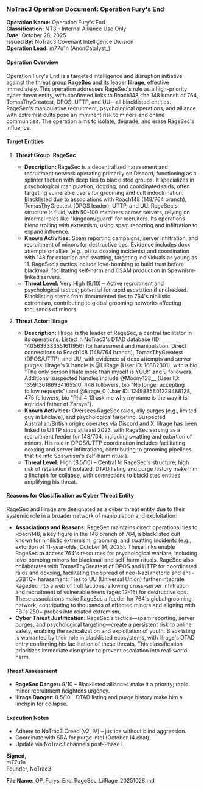 ### NoTrac3 Operation Document: Operation Fury's End

**Operation Name:** Operation Fury's End  
**Classification:** NT3 - Internal Alliance Use Only  
**Date:** October 28, 2025  
**Issued By:** NoTrac3 Covenant Intelligence Division  
**Operation Lead:** m77u1n (AnonCatalyst\_)

#### Operation Overview

Operation Fury's End is a targeted intelligence and disruption initiative against the threat group **RageSec** and its leader **lilrage**, effective immediately. This operation addresses RageSec's role as a high-priority cyber threat entity, with confirmed links to Roach148, the 148 branch of 764, TomasThyGreatest, DPOS, UTTP, and UU—all blacklisted entities. RageSec's manipulative recruitment, psychological operations, and alliance with extremist cults pose an imminent risk to minors and online communities. The operation aims to isolate, degrade, and erase RageSec's influence.

#### Target Entities

1. **Threat Group: RageSec**

   * **Description:** RageSec is a decentralized harassment and recruitment network operating primarily on Discord, functioning as a splinter faction with deep ties to blacklisted groups. It specializes in psychological manipulation, doxxing, and coordinated raids, often targeting vulnerable users for grooming and cult indoctrination. Blacklisted due to associations with Roach148 (148/764 branch), TomasThyGreatest (DPOS leader), UTTP, and UU. RageSec's structure is fluid, with 50-100 members across servers, relying on informal roles like "kingdom/guard" for recruiters. Its operations blend trolling with extremism, using spam reporting and infiltration to expand influence.
   * **Known Activities:** Spam reporting campaigns, server infiltration, and recruitment of minors for destructive ops. Evidence includes doxx attempts on allies (e.g., pizza doxxing incidents) and coordination with 148 for extortion and swatting, targeting individuals as young as 11. RageSec's tactics include love-bombing to build trust before blackmail, facilitating self-harm and CSAM production in Spawnism-linked servers.
   * **Threat Level:** Very High (9/10) – Active recruitment and psychological tactics; potential for rapid escalation if unchecked. Blacklisting stems from documented ties to 764's nihilistic extremism, contributing to global grooming networks affecting thousands of minors.

2. **Threat Actor: lilrage**

   * **Description:** lilrage is the leader of RageSec, a central facilitator in its operations. Listed in NoTrac3's DTAD database (ID: 1405638333551611956) for harassment and manipulation. Direct connections to Roach148 (148/764 branch), TomasThyGreatest (DPOS/UTTP), and UU, with evidence of doxx attempts and server purges. lilrage's X handle is @LilRage (User ID: 16882301), with a bio "The only person I hate more than myself is YOU!" and 9 followers. Additional suspected handles include @Moony123\_\_ (User ID: 1359136186934165510, 448 followers, bio "No longer accepting follow requests") and @lilrage\_0 (User ID: 1249885801229488128, 475 followers, bio "Phil 4:13 ask me why my name is the way it is. #girldad father of Zaraya").
   * **Known Activities:** Oversees RageSec raids, ally purges (e.g., limited guy in Enclave), and psychological targeting. Suspected Australian/British origin; operates via Discord and X. lilrage has been linked to UTTP since at least 2023, with RageSec serving as a recruitment feeder for 148/764, including swatting and extortion of minors. His role in DPOS/UTTP coordination includes facilitating doxxing and server infiltrations, contributing to grooming pipelines that tie into Spawnism's self-harm rituals.
   * **Threat Level:** High (8.5/10) – Central to RageSec's structure; high risk of retaliation if isolated. DTAD listing and purge history make him a linchpin for collapse, with connections to blacklisted entities amplifying his threat.

#### Reasons for Classification as Cyber Threat Entity

RageSec and lilrage are designated as a cyber threat entity due to their systemic role in a broader network of manipulation and exploitation:

* **Associations and Reasons:** RageSec maintains direct operational ties to Roach148, a key figure in the 148 branch of 764, a blacklisted cult known for nihilistic extremism, grooming, and swatting incidents (e.g., extortion of 11-year-olds, October 14, 2025). These links enable RageSec to access 764's resources for psychological warfare, including love-bombing minors for blackmail and self-harm rituals. RageSec also collaborates with TomasThyGreatest of DPOS and UTTP for coordinated raids and doxxing, facilitating the spread of neo-Nazi rhetoric and anti-LGBTQ+ harassment. Ties to UU (Universal Union) further integrate RageSec into a web of troll factions, allowing cross-server infiltration and recruitment of vulnerable teens (ages 12-16) for destructive ops. These associations make RageSec a feeder for 764's global grooming network, contributing to thousands of affected minors and aligning with FBI's 250+ probes into related extremism.
* **Cyber Threat Justification:** RageSec's tactics—spam reporting, server purges, and psychological targeting—create a persistent risk to online safety, enabling the radicalization and exploitation of youth. Blacklisting is warranted by their role in blacklisted ecosystems, with lilrage's DTAD entry confirming his facilitation of these threats. This classification prioritizes immediate disruption to prevent escalation into real-world harm.

#### Threat Assessment

* **RageSec Danger:** 9/10 – Blacklisted alliances make it a priority; rapid minor recruitment heightens urgency.
* **lilrage Danger:** 8.5/10 – DTAD listing and purge history make him a linchpin for collapse.

#### Execution Notes

* Adhere to NoTrac3 Creed (v2, IV) – justice without blind aggression.
* Coordinate with SRA for purge intel (October 14 chat).
* Update via NoTrac3 channels post-Phase I.

**Signed,**  
m77u1n  
Founder, NoTrac3  

**File Name:** OP\_Furys\_End\_RageSec\_LilRage\_20251028.md

